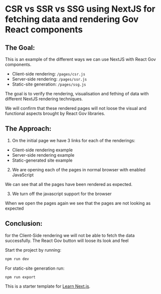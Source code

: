 # CSR vs SSR vs SSG using NextJS for fetching data and rendering Gov React components


## The Goal:

This is an example of the different ways we can use NextJS with React Gov components.

- Client-side rendering: `/pages/csr.js`
- Server-side rendering: `/pages/ssr.js`
- Static-site generation: `/pages/ssg.js`

The goal is to verify the rendering, visualisation and fething of data with different NextJS rendering techniques.

We will confirm that these rendered pages will not loose the visual and functional aspects brought by React Gov libraries.

## The Approach:

1. On the initial page we have 3 links for each of the renderings:

- Client-side rendering example
- Server-side rendering example
- Static-generated site example

2. We are opening each of the pages in normal browser with enabled JavaScript

We can see that all the pages have been rendered as expected.

3. We turn off the javascript support for the browser

When we open the pages again we see that the pages are not looking as expected

## Conclusion:

for the Client-Side rendering we will not be able to fetch the data successfully. The React Gov button will loose its look and feel


Start the project by running:

```bash
npm run dev
```

For static-site generation run:

```bash
npm run export
```

This is a starter template for [Learn Next.js](https://nextjs.org/learn).

